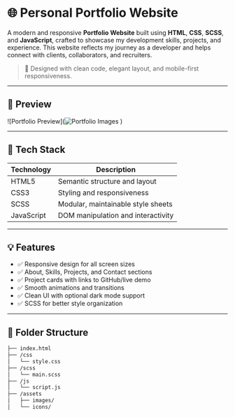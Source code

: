 # 🌐 Personal Portfolio Website

A modern and responsive **Portfolio Website** built using **HTML**, **CSS**, **SCSS**, and **JavaScript**, crafted to showcase my development skills, projects, and experience. This website reflects my journey as a developer and helps connect with clients, collaborators, and recruiters.

> 🚀 Designed with clean code, elegant layout, and mobile-first responsiveness.

---

## 📸 Preview

![Portfolio Preview](![Portfolio Images](https://github.com/user-attachments/assets/588bbf44-55ba-49e7-b013-d87eaebe036b)
) <!-- Replace with your own image path or external link -->

---

## 🧰 Tech Stack

| Technology | Description                          |
|------------|--------------------------------------|
| HTML5      | Semantic structure and layout        |
| CSS3       | Styling and responsiveness           |
| SCSS       | Modular, maintainable style sheets   |
| JavaScript | DOM manipulation and interactivity   |

---

## 💡 Features

- ✅ Responsive design for all screen sizes
- ✅ About, Skills, Projects, and Contact sections
- ✅ Project cards with links to GitHub/live demo
- ✅ Smooth animations and transitions
- ✅ Clean UI with optional dark mode support
- ✅ SCSS for better style organization

---

## 📁 Folder Structure

```bash
├── index.html
├── /css
│   └── style.css
├── /scss
│   └── main.scss
├── /js
│   └── script.js
├── /assets
│   ├── images/
│   └── icons/
